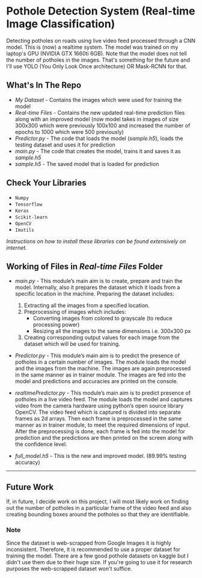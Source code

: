 # Pothole Detection System (Real-time Image Classification)

Detecting potholes on roads using live video feed processed through a CNN model. This is (now) a realtime system. The model was trained on my laptop's GPU (NVIDIA GTX 1660ti 6GB). Note that the model does not tell the number of potholes in the images. That's something for the future and I'll use YOLO (You Only Look Once architecture) OR Mask-RCNN for that.

## What's In The Repo

* *My Dataset* - Contains the images which were used for training the model
* *Real-time Files* - Contains the new updated real-time prediction files along with an improved model (now model takes in images of size 300x300 which were previously 100x100 and increased the number of epochs to 1000 which were 500 previously)
* *Predictor.py* - The code that loads the model (*sample.h5*), loads the testing dataset and uses it for prediction
* *main.py* - The code that creates the model, trains it and saves it as *sample.h5*
* *sample.h5* - The saved model that is loaded for prediction

## Check Your Libraries

* `Numpy`
* `Tensorflow`
* `Keras`
* `Scikit-learn`
* `OpenCV`
* `Imutils`

*Instructions on how to install these libraries can be found extensively on internet.*

## Working of Files in *Real-time Files* Folder

* *main.py* - This module’s main aim is to create, prepare and train the model. Internally, also it prepares the dataset which it loads from a specific location in the machine.
Preparing the dataset includes:
   1. Extracting all the images from a specified location.
   2. Preprocessing of images which includes:
      - Converting images from colored to grayscale (to reduce processing power)
      - Resizing all the images to the same dimensions i.e. 300x300 px
   3. Creating corresponding output values for each image from the dataset which will be used for training.
   
* *Predictor.py* - This module’s main aim is to predict the presence of potholes in a certain number of images. The module loads the model and the images from the machine. The images are again preprocessed in the same manner as in trainer module. The images are fed into the model and predictions and accuracies are printed on the console.

* *realtimePredictor.py* - This module’s main aim is to predict presence of potholes in a live video feed. The module loads the model and captures video from the camera hardware using python’s open source library OpenCV. The video feed which is captured is divided into separate frames as 2d arrays. Then each frame is preprocessed in the same manner as in trainer module, to meet the required dimensions of input. After the preprocessing is done, each frame is fed into the model for prediction and the predictions are then printed on the screen along with the confidence level.

* *full_model.h5* - This is the new and improved model. (89.99% testing accuracy)

***

## Future Work

If, in future, I decide work on this project, I will most likely work on finding out the number of potholes in a particular frame of the video feed and also creating bounding boxes around the potholes so that they are identifiable.

### Note

Since the dataset is web-scrapped from Google Images it is highly inconsistent. Therefore, it is recommended to use a proper dataset for training the model. There are a few good pothole datasets on kaggle but I didn't use them due to their huge size. If you're going to use it for research purposes the web-scrapped dataset won't suffice.
